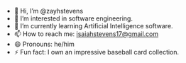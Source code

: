 - 👋 Hi, I’m @zayhstevens
- 👀 I’m interested in software engineering.
- 🌱 I’m currently learning Artificial Intelligence software.
- 📫 How to reach me: isaiahstevens17@gmail.com
- 😄 Pronouns: he/him
- ⚡ Fun fact: I own an impressive baseball card collection.

<!---
zayhstevens/zayhstevens is a ✨ special ✨ repository because its `README.md` (this file) appears on your GitHub profile.
You can click the Preview link to take a look at your changes.
--->
